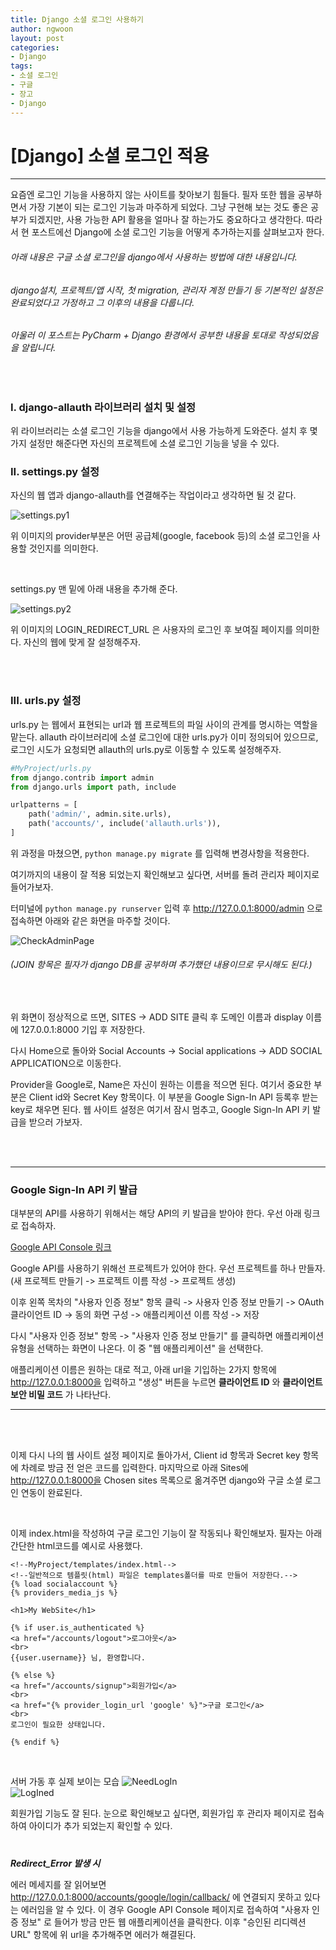 ```yaml
---
title: Django 소셜 로그인 사용하기
author: ngwoon
layout: post
categories:
- Django
tags:
- 소셜 로그인
- 구글
- 장고
- Django
---
```


# [Django] 소셜 로그인 적용
- - -

요즘엔 로그인 기능을 사용하지 않는 사이트를 찾아보기 힘들다. 필자 또한 웹을 공부하면서 가장 기본이 되는 로그인 기능과 마주하게 되었다. 그냥 구현해 보는 것도 좋은 공부가 되겠지만, 사용 가능한 API 활용을 얼마나 잘 하는가도 중요하다고 생각한다. 따라서 현 포스트에선 Django에 소셜 로그인 기능을 어떻게 추가하는지를 살펴보고자 한다.

  ###### 아래 내용은 구글 소셜 로그인을 django에서 사용하는 방법에 대한 내용입니다.
  ###### django설치, 프로젝트/앱 시작, 첫 migration, 관리자 계정 만들기 등 기본적인 설정은 완료되었다고 가정하고 그 이후의 내용을 다룹니다.

  ###### 아울러 이 포스트는 PyCharm + Django 환경에서 공부한 내용을 토대로 작성되었음을 알립니다.

  <br>

  ### I. django-allauth 라이브러리 설치 및 설정
  위 라이브러리는 소셜 로그인 기능을 django에서 사용 가능하게 도와준다.
  설치 후 몇 가지 설정만 해준다면 자신의 프로젝트에 소셜 로그인 기능을 넣을 수 있다. <br>

  ### II. settings.py 설정

  자신의 웹 앱과 django-allauth를 연결해주는 작업이라고 생각하면 될 것 같다.

  ![settings.py1](/assets/images/Django-Social-LogIn-post-images/settings1.png)

  위 이미지의 provider부분은 어떤 공급체(google, facebook 등)의 소셜 로그인을 사용할 것인지를 의미한다.

  <br>

  settings.py 맨 밑에 아래 내용을 추가해 준다.

  ![settings.py2](/assets/images/Django-Social-LogIn-post-images/settings2.png)

  위 이미지의 LOGIN_REDIRECT_URL 은 사용자의 로그인 후 보여질 페이지를 의미한다. 자신의 웹에 맞게 잘 설정해주자.

  <br><br>

  ### III. urls.py 설정

  urls.py 는 웹에서 표현되는 url과 웹 프로젝트의 파일 사이의 관계를 명시하는 역할을 맡는다. allauth 라이브러리에 소셜 로그인에 대한 urls.py가 이미 정의되어 있으므로, 로그인 시도가 요청되면 allauth의 urls.py로 이동할 수 있도록 설정해주자.

  ```python
  #MyProject/urls.py
  from django.contrib import admin
  from django.urls import path, include

  urlpatterns = [
      path('admin/', admin.site.urls),
      path('accounts/', include('allauth.urls')),
  ]
  ```

  위 과정을 마쳤으면, ```python manage.py migrate``` 를 입력해 변경사항을 적용한다.

  여기까지의 내용이 잘 적용 되었는지 확인해보고 싶다면, 서버를 돌려 관리자 페이지로 들어가보자.

  터미널에 ```python manage.py runserver``` 입력 후 http://127.0.0.1:8000/admin 으로 접속하면 아래와 같은 화면을 마주할 것이다.

  ![CheckAdminPage](/assets/images/Django-Social-LogIn-post-images/CheckAdminPage.png)
  ###### (JOIN 항목은 필자가 django DB를 공부하며 추가했던 내용이므로 무시해도 된다.)

  <br>

  위 화면이 정상적으로 뜨면, SITES -> ADD SITE 클릭 후 도메인 이름과 display 이름에 127.0.0.1:8000 기입 후 저장한다.

  다시 Home으로 돌아와 Social Accounts -> Social applications -> ADD SOCIAL APPLICATION으로 이동한다.

  Provider을 Google로, Name은 자신이 원하는 이름을 적으면 된다.
  여기서 중요한 부분은 Client id와 Secret Key 항목이다. 이 부분을 Google Sign-In API 등록후 받는 key로 채우면 된다.
  웹 사이트 설정은 여기서 잠시 멈추고, Google Sign-In API 키 발급을 받으러 가보자.

  <br><br>

  ---
  ### Google Sign-In API 키 발급

  대부분의 API를 사용하기 위해서는 해당 API의 키 발급을 받아야 한다. 우선 아래 링크로 접속하자.

  [Google API Console 링크](http://console.developers.google.com/)

  Google API를 사용하기 위해선 프로젝트가 있어야 한다. 우선 프로젝트를 하나 만들자. (새 프로젝트 만들기 -> 프로젝트 이름 작성 -> 프로젝트 생성)

  이후 왼쪽 목차의 "사용자 인증 정보" 항목 클릭 -> 사용자 인증 정보 만들기 -> OAuth 클라이언트 ID -> 동의 화면 구성 -> 애플리케이션 이름 작성 -> 저장

  다시 "사용자 인증 정보" 항목 -> "사용자 인증 정보 만들기" 를 클릭하면 애플리케이션 유형을 선택하는 화면이 나온다. 이 중 "웹 애플리케이션" 을 선택한다.

  애플리케이션 이름은 원하는 대로 적고, 아래 url을 기입하는 2가지 항목에 http://127.0.0.1:8000을 입력하고 "생성" 버튼을 누르면 **클라이언트 ID** 와 **클라이언트 보안 비밀 코드** 가 나타난다.

  ---

  <br><br>

  이제 다시 나의 웹 사이트 설정 페이지로 돌아가서, Client id 항목과 Secret key 항목에 차례로 방금 전 얻은 코드를 입력한다.
  마지막으로 아래 Sites에 http://127.0.0.1:8000을 Chosen sites 목록으로 옮겨주면 django와 구글 소셜 로그인 연동이 완료된다.

  <br>

  이제 index.html을 작성하여 구글 로그인 기능이 잘 작동되나 확인해보자.
  필자는 아래 간단한 html코드를 예시로 사용했다.


    <!--MyProject/templates/index.html-->
    <!--일반적으로 템플릿(html) 파일은 templates폴더를 따로 만들어 저장한다.-->
    {% load socialaccount %}
    {% providers_media_js %}

    <h1>My WebSite</h1>

    {% if user.is_authenticated %}
    <a href="/accounts/logout">로그아웃</a>
    <br>
    {{user.username}} 님, 환영합니다.

    {% else %}
    <a href="/accounts/signup">회원가입</a>
    <br>
    <a href="{% provider_login_url 'google' %}">구글 로그인</a>
    <br>
    로그인이 필요한 상태입니다.

    {% endif %}

  <br>

  서버 가동 후 실제 보이는 모습
  ![NeedLogIn](/assets/images/Django-Social-LogIn-post-images/NeedLogIn.png)
  <br>
  ![LogIned](/assets/images/Django-Social-LogIn-post-images/Logined.png)


  회원가입 기능도 잘 된다. 눈으로 확인해보고 싶다면, 회원가입 후 관리자 페이지로 접속하여 아이디가 추가 되었는지 확인할 수 있다.  
#


  ***Redirect_Error 발생 시***

  에러 메세지를 잘 읽어보면 http://127.0.0.1:8000/accounts/google/login/callback/ 에 연결되지 못하고 있다는 에러임을 알 수 있다.
  이 경우 Google API Console 페이지로 접속하여 "사용자 인증 정보" 로 들어가 방금 만든 웹 애플리케이션을 클릭한다. 이후 "승인된 리디렉션 URL" 항목에 위 url을 추가해주면 에러가 해결된다.
